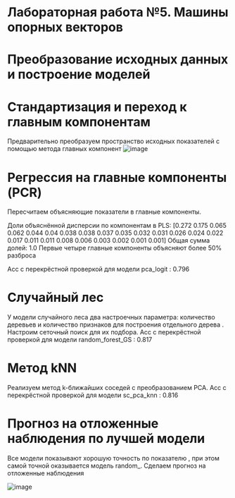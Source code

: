 # Лабораторная работа №5. Машины опорных векторов
# Преобразование исходных данных и построение моделей
# Стандартизация и переход к главным компонентам
Предварительно преобразуем пространство исходных показателей с помощью метода главных компонент
![image](https://user-images.githubusercontent.com/93386717/207196595-bb20f717-9979-44d9-a7e4-d7d750de11f6.png)
  
# Регрессия на главные компоненты (PCR)
Пересчитаем объясняющие показатели в главные компоненты.
  
Доли объяснённой дисперсии по компонентам в PLS:
 [0.272 0.175 0.065 0.062 0.044 0.04  0.038 0.038 0.037 0.035 0.032 0.031
 0.026 0.024 0.022 0.017 0.011 0.011 0.008 0.006 0.003 0.002 0.001 0.001] 
Общая сумма долей: 1.0
Первые четыре главные компоненты объясняют более 50% разброса
  
Acc с перекрёстной проверкой 
для модели pca_logit : 0.796

  
# Случайный лес
У модели случайного леса два настроечных параметра: количество деревьев  и количество признаков для построения отдельного дерева . Настроим сеточный поиск для их подбора.
Acc с перекрёстной проверкой 
для модели random_forest_GS : 0.817

  
# Метод kNN
Реализуем метод k-ближайших соседей с преобразованием PCA.
Acc с перекрёстной проверкой 
для модели sc_pca_knn : 0.816

  
# Прогноз на отложенные наблюдения по лучшей модели
Все модели показывают хорошую точность по показателю , при этом самой точной оказывается модель random_. Сделаем прогноз на отложенные наблюдения

  
![image](https://user-images.githubusercontent.com/93386717/207196776-7e2e0bb3-def4-48f7-bef5-4a20d1e7778c.png)
